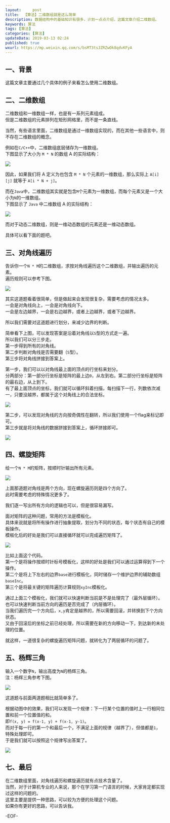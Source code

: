 ```yaml
---   
layout:     post  
title:  【算法】二维数组就是这么简单  
description: 数据结构中的基础知识有很多，计划一点点介绍，这篇文章介绍二维数组。  
keywords: 算法  
tags: [算法]    
categories: [算法]  
updateData: 2019-03-13 02:24   
published: true 
wxurl: https://mp.weixin.qq.com/s/bsMT3tsJZRZwOk8qdvKFyA  
---  
```



## 一、背景


这篇文章主要通过几个具体的例子来看怎么使用二维数组。  


## 二、二维数组  


二维数组和一维数组一样，也是有一系列元素组成。  
但是二维数组的元素排列在矩形网格里，而不是一条直线。  


当然，有些语言里面，二维数组是通过一维数组实现的，而在其他一些语言中，则不存在二维数组的概念。  


例如在`C/C++`中，二维数组底层储存为一维数组。  
下图显示了大小为 `M * N` 的数组 A 的实际结构：  


![](https://res2019.tiankonguse.com/images/2019/03/2d-array-so-simple-001.png)  


因此，如果我们将 A 定义为也包含 `M * N` 个元素的一维数组，那么实际上 `A[i][j]` 就等于 `A[i * N + j]`。  


而在`Java`中，二维数组其实就是包含`M`个元素为一维数组，而每个元素又是一个大小为`N`的一维数组。  
下图显示了 `Java` 中二维数组 A 的实际结构：  


![](https://res2019.tiankonguse.com/images/2019/03/2d-array-so-simple-002.png)  


而对于动态二维数组，则是一维动态数组的元素还是一维动态数组。  


具体可以看下面的题吧。  


## 三、对角线遍历  


告诉你一个`N * M`的二维数组，求按对角线遍历这个二维数组，并输出遍历的元素。  
遍历规则可以参考下图。  


![](https://res2019.tiankonguse.com/images/2019/03/2d-array-so-simple-003.jpg)  


其实这道题看着很简单，但是做起来会发现很复杂，需要考虑的情况太多。  
一会是对角线向上，一会是对角线向下。  
一会是左边越界，一会是右边越界，或者上边越界，或者下边越界。  


所以我们需要对这道题进行划分，来减少边界的判断。  


简单看下上图，可以发现答案是沿着对角线以`S`型的方式走一遍。  
所以我们可以分三步走。  
第一步得到所有的对角线。  
第二步判断对角线是否需要翻（`S`型）。  
第三步将对角线拼接到答案上。  




第一步，我们可以以对角线最上面的顶点的行坐标来划分。  
分两部分：第一部分行坐标是矩阵的最上边`0`，从左到右。第二部分行坐标是矩阵的最右边，从上到下。  
有了最上面顶点的坐标，我们就可以循环斜着扫描，每扫描下一行，列数依次减一，只要没越界，都属于这个对角线上的合法坐标。  


![](https://res2019.tiankonguse.com/images/2019/03/2d-array-so-simple-009.jpg)  



第二步，可以发现对角线的方向按奇偶性在翻转，所以我们使用一个flag来标记即可。  
第三步就是将对角线的数据拼接到答案上，循环拼接即可。  


![](https://res2019.tiankonguse.com/images/2019/03/2d-array-so-simple-004.png)  


## 四、螺旋矩阵  


给一个`N * M`的矩阵，按顺时针输出所有元素。  


![](https://res2019.tiankonguse.com/images/2019/03/2d-array-so-simple-008.jpg)  


上面那道题对角线是两个方向，现在螺旋遍历则是四个方向了。  
此时需要考虑的特殊情况更多了。  


我们逐一写出所有方向的逻辑也可以，但是很容易漏写。  


面对矩阵的这种问题，常用的方法是模板化。  
具体来说就是将所有操作进行抽象提取，划分为不同的状态，每个状态有自己的模板操作。  
模板化后的好处是我们可以直接循环就可以完成遍历矩阵了。  


![](https://res2019.tiankonguse.com/images/2019/03/2d-array-so-simple-005.png)  


比如上面这个代码。  
第一个是将操作按顺时针标号模板化，这样的好处是我们可以通过运算得到下一个操作。  
第二个是将上下左右的边界`base`进行模板化，同时储存一个维护边界的辅助数组`baseInc`。  
第三个是将最关键的矩阵遍历计算规则`xyInc`模板化。  


通过上面三个模板化，我们就可以快速判断当前是不是处理完了（最外层循环）。  
也可以快速判断当前方向的遍历是否完成了（内层循环）。  
当我们遍历完一个方向后，`x,y`肯定是越界的，所以需要回滚，并转换到下个方向状态。  
又由于回滚后的坐标之前已经处理，所以需要在新的方向移动一下，到达新的未处理的位置。  


就这样，一道很复杂的螺旋遍历矩阵问题，就转化为了两层循环的问题了。  


## 五、杨辉三角  


输入一个数字`N`，输出高度为`N`的杨辉三角。  
注：杨辉三角参考下图。  


![](https://res2019.tiankonguse.com/images/2019/03/2d-array-so-simple-006.gif)  


这道题与前面两道题相比就简单多了。  


根据动图中的效果，我们可以发现一个规律：下一行某个位置的值时上一行相同位置和前一个位置值的和。  
即`f(x, y) = f(x-1, y) + f(x-1, y-1)`。  
而对于每一行的第一个和最后一个，不满足上面的规律（越界了），但值都是`1`，特殊处理即可。  
于是我们就可以按照这个规律写出答案了。  


![](https://res2019.tiankonguse.com/images/2019/03/2d-array-so-simple-007.png)  


## 七、最后  


在二维数组里面，对角线遍历和螺旋遍历就有点技术含量了。  
当然，对于计算机专业的人来说，那个在学习第一门语言的时候，大家肯定都实现过这样的问题的。  
这里主要是提供一种思路，可以较为方便的处理这个问题。  
如果你有更好的思路，可以告诉我。  


-EOF-  


